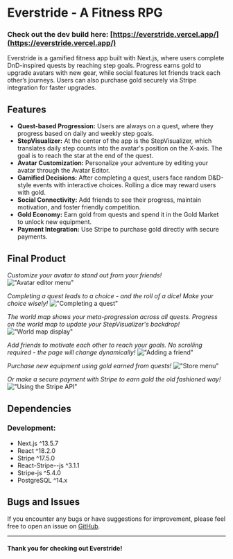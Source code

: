 # Everstride - A Fitness RPG

### Check out the dev build here: [https://everstride.vercel.app/](https://everstride.vercel.app/)

Everstride is a gamified fitness app built with Next.js, where users complete DnD-inspired quests by reaching step goals. Progress earns gold to upgrade avatars with new gear, while social features let friends track each other’s journeys. Users can also purchase gold securely via Stripe integration for faster upgrades.

## Features

- **Quest-based Progression:** Users are always on a quest, where they progress based on daily and weekly step goals.
- **StepVisualizer:** At the center of the app is the StepVisualizer, which translates daily step counts into the avatar's position on the X-axis. The goal is to reach the star at the end of the quest.
- **Avatar Customization:** Personalize your adventure by editing your avatar through the Avatar Editor.
- **Gamified Decisions:** After completing a quest, users face random D&D-style events with interactive choices. Rolling a dice may reward users with gold.
- **Social Connectivity:** Add friends to see their progress, maintain motivation, and foster friendly competition.
- **Gold Economy:** Earn gold from quests and spend it in the Gold Market to unlock new equipment.
- **Payment Integration:** Use Stripe to purchase gold directly with secure payments.

## Final Product

_Customize your avatar to stand out from your friends!_
!["Avatar editor menu"](https://raw.githubusercontent.com/kylemcparland/everstride/refs/heads/main/media/2E-avatar.png "Avatar editor menu")

_Completing a quest leads to a choice - and the roll of a dice! Make your choice wisely!_
!["Completing a quest"](https://raw.githubusercontent.com/kylemcparland/everstride/refs/heads/main/media/3E-complete-quest.gif "Completing a quest")

_The world map shows your meta-progression across all quests. Progress on the world map to update your StepVisualizer's backdrop!_
!["World map display"](https://raw.githubusercontent.com/kylemcparland/everstride/refs/heads/main/media/4E-map.png "World map display")

_Add friends to motivate each other to reach your goals. No scrolling required - the page will change dynamically!_
!["Adding a friend"](https://raw.githubusercontent.com/kylemcparland/everstride/refs/heads/main/media/5E-add-friend.gif "Adding a friend")

_Purchase new equipment using gold earned from quests!_
!["Store menu"](https://raw.githubusercontent.com/kylemcparland/everstride/refs/heads/main/media/6E-store.png "Store menu")

_Or make a secure payment with Stripe to earn gold the old fashioned way!_
!["Using the Stripe API"](https://raw.githubusercontent.com/kylemcparland/everstride/refs/heads/main/media/7E-stripe.png "Using the Stripe API")

## Dependencies

### Development:

- Next.js ^13.5.7
- React ^18.2.0
- Stripe ^17.5.0
- React-Stripe--js ^3.1.1
- Stripe-js ^5.4.0
- PostgreSQL ^14.x

## Bugs and Issues

If you encounter any bugs or have suggestions for improvement, please feel free to open an issue on [GitHub](https://github.com/kylemcparland/everstride/issues).

---

#### Thank you for checking out Everstride!

